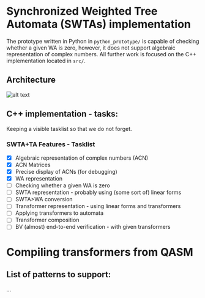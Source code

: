 # Synchronized Weighted Tree Automata (SWTAs) implementation

The prototype written in Python in `python_prototype/` is capable 
of checking whether a given WA is zero, however, it does not support
algebraic representation of complex numbers. All further work is focused
on the C++ implementation located in `src/`.

## Architecture
![alt text](https://github.com/MichalHe/swta-implementation/blob/main/docs/pipeline/image.png?raw=true)

## C++ implementation - tasks:

Keeping a visible tasklist so that we do not forget.

### SWTA+TA Features - Tasklist
- [x] Algebraic representation of complex numbers (ACN)
- [x] ACN Matrices
- [x] Precise display of ACNs (for debugging)
- [x] WA representation
- [ ] Checking whether a given WA is zero
- [ ] SWTA representation - probably using (some sort of) linear forms
- [ ] SWTA>WA conversion
- [ ] Transformer representation - using linear forms and transformers
- [ ] Applying transformers to automata
- [ ] Transformer composition
- [ ] BV (almost) end-to-end verification - with given transformers

# Compiling transformers from QASM
## List of patterns to support:
... 

